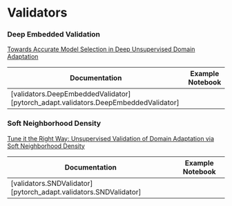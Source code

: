 # Validators

### Deep Embedded Validation
[Towards Accurate Model Selection in Deep Unsupervised Domain Adaptation](http://proceedings.mlr.press/v97/you19a.html)

| Documentation | Example Notebook |
| --- | --- |
| [validators.DeepEmbeddedValidator][pytorch_adapt.validators.DeepEmbeddedValidator] |

### Soft Neighborhood Density
[Tune it the Right Way: Unsupervised Validation of Domain Adaptation via Soft Neighborhood Density](https://arxiv.org/abs/2108.10860)

| Documentation | Example Notebook |
| --- | --- |
| [validators.SNDValidator][pytorch_adapt.validators.SNDValidator] |
